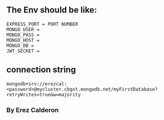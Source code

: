 ## The Env should be like:

```
EXPRESS_PORT = PORT NUMBER
MONGO_USER =
MONGO_PASS =
MONGO_HOST =
MONGO_DB =
JWT_SECRET =
```

## connection string

```
mongodb+srv://erezcal:<password>@mycluster.cbgxt.mongodb.net/myFirstDatabase?retryWrites=true&w=majority
```

### By Erez Calderon
